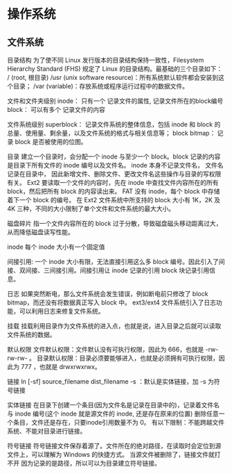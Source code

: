 # 操作系统

## 文件系统
目录结构
为了使不同 Linux 发行版本的目录结构保持一致性，Filesystem Hierarchy Standard (FHS) 规定了 Linux 的目录结构。最基础的三个目录如下：
/ (root, 根目录)
/usr (unix software resource)：所有系统默认软件都会安装到这个目录；
/var (variable)：存放系统或程序运行过程中的数据文件。

文件和文件夹级别
inode： 只有一个
记录文件的属性, 记录文件所在的block编号
block： 可以有多个
记录文件的内容

文件系统级别
superblock：
记录文件系统的整体信息，包括 inode 和 block 的总量、使用量、剩余量，以及文件系统的格式与相关信息等；
block bitmap： 记录 block 是否被使用的位图。


目录
建立一个目录时，会分配一个 inode 与至少一个 block。block 记录的内容是目录下所有文件的 inode 编号以及文件名。
inode 本身不记录文件名， 文件名记录在目录中， 因此新增文件、删除文件、更改文件名这些操作与目录的写权限有关。
Ext2 要读取一个文件的内容时，先在 inode 中查找文件内容所在的所有 block，然后把所有 block 的内容读出来。
FAT 没有 inode，每个 block 中存储着下一个 block 的编号。
在 Ext2 文件系统中所支持的 block 大小有 1K，2K 及 4K 三种，不同的大小限制了单个文件和文件系统的最大大小。

磁盘碎片
指一个文件内容所在的 block 过于分散，导致磁盘磁头移动距离过大，从而降低磁盘读写性能。

inode
每个 inode 大小有一个固定值

间接引用:
一个 inode 大小有限，无法直接引用这么多 block 编号。因此引入了间接、双间接、三间接引用。间接引用让 inode 记录的引用 block 块记录引用信息。

日志
如果突然断电，那么文件系统会发生错误，例如断电前只修改了 block bitmap，而还没有将数据真正写入 block 中。
ext3/ext4 文件系统引入了日志功能，可以利用日志来修复文件系统。

挂载
挂载利用目录作为文件系统的进入点，也就是说，进入目录之后就可以读取文件系统的数据。

默认权限
文件默认权限：文件默认没有可执行权限，因此为 666，也就是 -rw-rw-rw- 。
目录默认权限：目录必须要能够进入，也就是必须拥有可执行权限，因此为 777 ，也就是 drwxrwxrwx。




链接
ln [-sf] source_filename dist_filename
-s ：默认是实体链接，加 -s 为符号链接

实体链接
在目录下创建一个条目(因为文件名是记录在目录中的)，记录着文件名与 inode 编号(这个 inode 就是源文件的 inode, 还是存在原来的位置)
删除任意一个条目，文件还是存在，只要inode引用数量不为 0。
有以下限制：不能跨越文件系统、不能对目录进行链接。

符号链接
符号链接文件保存着源了。文件所在的绝对路径，在读取时会定位到源文件上，可以理解为 Windows 的快捷方式。
当源文件被删除了，链接文件就打不开
因为记录的是路径，所以可以为目录建立符号链接。


